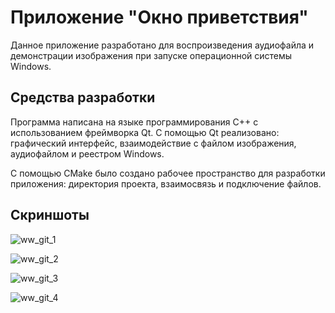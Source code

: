  # Приложение "Окно приветствия"
 Данное приложение разработано для воспроизведения аудиофайла и демонстрации изображения при запуске операционной системы Windows.
 
 ## Средства разработки
Программа написана на языке программирования С++ с использованием фреймворка Qt. С помощью Qt реализовано: графический интерфейс, взаимодействие с файлом изображения, аудиофайлом и реестром Windows.

C помощью CMake было создано рабочее пространство для разработки приложения: директория проекта, взаимосвязь и подключение файлов.
 
 ## Скриншоты
![ww_git_1](https://user-images.githubusercontent.com/83980779/174870664-6593d6c0-16d0-4d50-99c1-a43ccb541553.png 'Главное окно по умолчанию')

![ww_git_2](https://user-images.githubusercontent.com/83980779/174870688-2220cbb7-e47a-45e5-90bc-e6e81ff903f8.png 'Окно настроек по умолчанию')

![ww_git_3](https://user-images.githubusercontent.com/83980779/174870702-73a5ccf2-8360-4113-aad9-8eb19904554e.png 'Главное окно с пользовательскими настройками')

![ww_git_4](https://user-images.githubusercontent.com/83980779/174870721-dd813e6f-6aa5-4ef5-b636-a30f0ae033f7.png 'Окно настроек с пользовательскими настройками')
